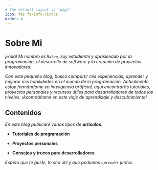 ```yaml
---
# the default layout is 'page'
icon: fas fa-info-circle
order: 4
---
```


# Sobre Mi

*¡Hola! Mi nombre es ```Mateo```, soy estudiante y apasionado por la programación, el desarrollo de software y la creación de proyectos innovadores.*

*Con este pequeño blog, busco compartir mis experiencias, aprender y mejorar mis habilidades en el mundo de la programación. Actualmente, estoy formándome en inteligencia artificial, aquí encontrarás tutoriales, proyectos personales y recursos útiles para desarrolladores de todos los niveles. ¡Acompáñame en este viaje de aprendizaje y descubrimiento!*

## Contenidos

*En este blog publicaré varios tipos de **artículos**.*

* **Tutoriales de programación**

* **Proyectos personales**

* **Consejos y trucos para desarrolladores**

*Espero que te guste, te sea útil y que podamos ```aprender``` juntos.*
